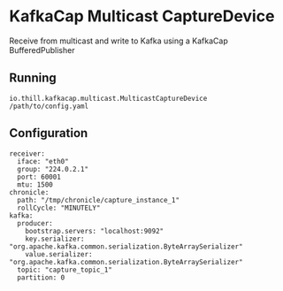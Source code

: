 # KafkaCap Multicast CaptureDevice

Receive from multicast and write to Kafka using a KafkaCap BufferedPublisher


## Running
```
io.thill.kafkacap.multicast.MulticastCaptureDevice /path/to/config.yaml
```


## Configuration

```
receiver:
  iface: "eth0"
  group: "224.0.2.1"
  port: 60001
  mtu: 1500
chronicle:
  path: "/tmp/chronicle/capture_instance_1"
  rollCycle: "MINUTELY"
kafka:
  producer:
    bootstrap.servers: "localhost:9092"
    key.serializer: "org.apache.kafka.common.serialization.ByteArraySerializer" 
    value.serializer: "org.apache.kafka.common.serialization.ByteArraySerializer" 
  topic: "capture_topic_1"
  partition: 0
```